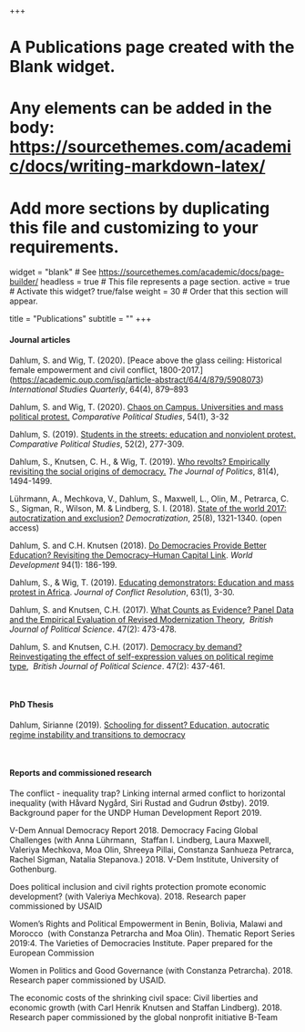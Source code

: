 +++
# A Publications page created with the Blank widget.
# Any elements can be added in the body: https://sourcethemes.com/academic/docs/writing-markdown-latex/
# Add more sections by duplicating this file and customizing to your requirements.

widget = "blank"  # See https://sourcethemes.com/academic/docs/page-builder/
headless = true  # This file represents a page section.
active = true  # Activate this widget? true/false
weight = 30  # Order that this section will appear.

title = "Publications"
subtitle = ""
+++

#### Journal articles

Dahlum, S. and Wig, T. (2020). [Peace above the glass ceiling: Historical female empowerment and civil conflict, 1800-2017.] (https://academic.oup.com/isq/article-abstract/64/4/879/5908073) *International Studies Quarterly*, 64(4), 879–893

Dahlum, S. and Wig, T. (2020). [Chaos on Campus. Universities and mass political protest.](https://journals.sagepub.com/doi/full/10.1177/0010414020919902) *Comparative Political Studies*, 54(1), 3-32

Dahlum, S. (2019). [Students in the streets: education and nonviolent protest.](https://journals.sagepub.com/doi/full/10.1177/0010414018758761?casa_token=AM7LJG5UpRoAAAAA%3AMYqHYQOiUQHWf1Iu_JhfULltokBsuSMCQqIhuxYAH2ZzweQymYb8upFjK8hr5h2f8eNvJIA6_Y1qCg) *Comparative Political Studies*, 52(2), 277-309.

Dahlum, S., Knutsen, C. H., & Wig, T. (2019). [Who revolts? Empirically revisiting the social origins of democracy.](https://www.journals.uchicago.edu/doi/abs/10.1086/704699) *The Journal of Politics*, 81(4), 1494-1499.

Lührmann, A., Mechkova, V., Dahlum, S., Maxwell, L., Olin, M., Petrarca, C. S., Sigman, R., Wilson, M. & Lindberg, S. I. (2018). [State of the world 2017: autocratization and exclusion?](https://www.tandfonline.com/doi/full/10.1080/13510347.2018.1479693) *Democratization*, 25(8), 1321-1340. (open access)

Dahlum, S. and C.H. Knutsen (2018). [Do Democracies Provide Better Education? Revisiting the Democracy–Human Capital Link](https://www.sciencedirect.com/science/article/abs/pii/S0305750X17300037). *World Development* 94(1): 186-199.

Dahlum, S., & Wig, T. (2019). [Educating demonstrators: Education and mass protest in Africa](https://journals.sagepub.com/doi/full/10.1177/0022002717721394). *Journal of Conflict Resolution*, 63(1), 3-30. 

Dahlum, S. and Knutsen, C.H. (2017). [What Counts as Evidence? Panel Data and the Empirical Evaluation of Revised Modernization Theory](https://www.cambridge.org/core/journals/british-journal-of-political-science/article/what-counts-as-evidence-panel-data-and-the-empirical-evaluation-of-revised-modernization-theory/C671918F50E383543A6A6390BE4AFD97),  *British Journal of Political Science*. 47(2): 473-478.

Dahlum, S. and Knutsen, C.H. (2017). [Democracy by demand? Reinvestigating the effect of self-expression values on political regime type](https://www.cambridge.org/core/journals/british-journal-of-political-science/article/democracy-by-demand-reinvestigating-the-effect-of-selfexpression-values-on-political-regime-type/0CF38782E076973B4D283DFB1C18F429),  *British Journal of Political Science*. 47(2): 437-461.

<br>

#### PhD Thesis

Dahlum, Sirianne (2019). [Schooling for dissent? Education, autocratic regime instability and transitions to democracy](https://www.dropbox.com/s/pl4g7e2j9k95pg0/Masterdoc_PHD.pdf?dl=0)

<br>

#### Reports and commissioned research

The conflict - inequality trap? Linking internal armed conflict to horizontal inequality (with Håvard Nygård, Siri Rustad and Gudrun Østby). 2019. Background paper for the UNDP Human Development Report 2019.

V-Dem Annual Democracy Report 2018. Democracy Facing Global Challenges (with Anna Lührmann,  Staffan I. Lindberg, Laura Maxwell, Valeriya Mechkova, Moa Olin, Shreeya Pillai, Constanza Sanhueza Petrarca, Rachel Sigman, Natalia Stepanova.) 2018. V-Dem Institute, University of Gothenburg.

Does political inclusion and civil rights protection promote economic development? (with Valeriya Mechkova). 2018. Research paper commissioned by USAID

Women’s Rights and Political Empowerment in Benin, Bolivia, Malawi and Morocco  (with Constanza Petrarcha and Moa Olin). Thematic Report Series 2019:4. The Varieties of Democracies Institute. Paper prepared for the European Commission

Women in Politics and Good Governance (with Constanza Petrarcha). 2018. Research paper commissioned by USAID. 

The economic costs of the shrinking civil space: Civil liberties and economic growth (with Carl Henrik Knutsen and Staffan Lindberg). 2018. Research paper commissioned by the global nonprofit initiative B-Team  

